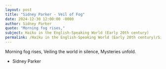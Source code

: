 ```yaml
---
layout: post
title: "Sidney Parker - Veil of Fog"
date: 2024-12-30 12:00:00 -0000
author: Sidney Parker
quote: "Morning fog rises,"
subject: Haiku in the English-Speaking World (Early 20th century)
permalink: /Haiku in the English-Speaking World (Early 20th century)/Sidney Parker/Sidney Parker - Veil of Fog
---
```


Morning fog rises,
Veiling the world in silence,
Mysteries unfold.

- Sidney Parker
